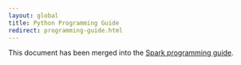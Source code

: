 ```yaml
---
layout: global
title: Python Programming Guide
redirect: programming-guide.html
---
```


This document has been merged into the [Spark programming guide](programming-guide.md).

